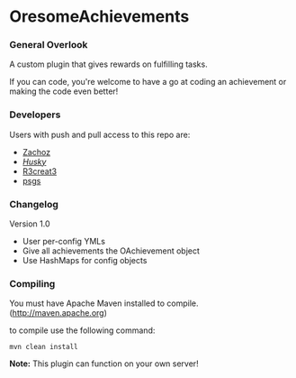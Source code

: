 OresomeAchievements
===================

### General Overlook

A custom plugin that gives rewards on fulfilling tasks.

If you can code, you're welcome to have a go at coding an achievement or making the code even better!

### Developers

Users with push and pull access to this repo are:

* [Zachoz](https://github.com/Zachoz)
* [_Husky_](https://github.com/Huskehhh)
* [R3creat3](https://github.com/R3creat3)
* [psgs](https://github.com/psgs)

### Changelog

 Version 1.0
 - User per-config YMLs
 - Give all achievements the OAchievement object
 - Use HashMaps for config objects

### Compiling

You must have Apache Maven installed to compile. (http://maven.apache.org)

to compile use the following command:

```mvn clean install```

**Note:** This plugin can function on your own server!
